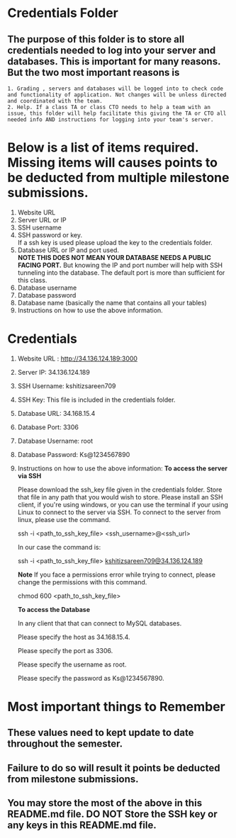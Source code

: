 # Credentials Folder

## The purpose of this folder is to store all credentials needed to log into your server and databases. This is important for many reasons. But the two most important reasons is
    1. Grading , servers and databases will be logged into to check code and functionality of application. Not changes will be unless directed and coordinated with the team.
    2. Help. If a class TA or class CTO needs to help a team with an issue, this folder will help facilitate this giving the TA or CTO all needed info AND instructions for logging into your team's server. 


# Below is a list of items required. Missing items will causes points to be deducted from multiple milestone submissions.

1. Website URL
2. Server URL or IP
3. SSH username
4. SSH password or key.
    <br> If a ssh key is used please upload the key to the credentials folder.
5. Database URL or IP and port used.
    <br><strong> NOTE THIS DOES NOT MEAN YOUR DATABASE NEEDS A PUBLIC FACING PORT.</strong> But knowing the IP and port number will help with SSH tunneling into the database. The default port is more than sufficient for this class.
6. Database username
7. Database password
8. Database name (basically the name that contains all your tables)
9. Instructions on how to use the above information.

# Credentials

1. Website URL : http://34.136.124.189:3000
2. Server IP: 34.136.124.189
3. SSH Username: kshitizsareen709
4. SSH Key: This file is included in the credentials folder.
5. Database URL: 34.168.15.4
6. Database Port: 3306
7. Database Username: root
8. Database Password: Ks@1234567890
9. Instructions on how to use the above information:
    **To access the server via SSH**
    
    Please download the ssh_key file given in the credentials folder. Store that file in any path that you would wish to store. 
    Please install an SSH client, if you're using windows, or you can use the terminal if your using Linux to connect to the server via SSH.
    To connect to the server from linux, please use the command.
    
    ssh -i <path_to_ssh_key_file> <ssh_username>@<ssh_url>
    
    In our case the command is:
    
    ssh -i <path_to_ssh_key_file> kshitizsareen709@34.136.124.189
    
    **Note**
    If you face a permissions error while trying to connect, please change the permissions with this command.
    
    chmod 600 <path_to_ssh_key_file>
    
    **To access the Database**
    
    In any client that that can connect to MySQL databases.
    
    Please specify the host as 34.168.15.4.
    
    Please specify the port as 3306.
    
    Please specify the username as root.
    
    Please specify the password as Ks@1234567890.
 

# Most important things to Remember
## These values need to kept update to date throughout the semester. <br>
## <strong>Failure to do so will result it points be deducted from milestone submissions.</strong><br>
## You may store the most of the above in this README.md file. DO NOT Store the SSH key or any keys in this README.md file.
